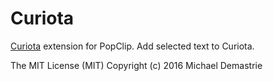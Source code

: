 Curiota
=======

[Curiota](https://www.zengobi.com/support/articles/Curiota.html) extension for PopClip. Add selected text to Curiota.

The MIT License (MIT)
Copyright (c) 2016 Michael Demastrie 

